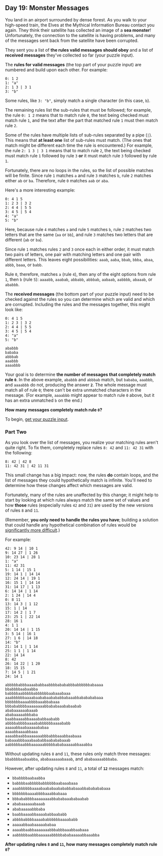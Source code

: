 ## Day 19: Monster Messages
You land in an airport surrounded by dense forest.
As you walk to your high-speed train, the Elves at the Mythical Information Bureau contact you again.
They think their satellite has collected an image of a **sea monster**!
Unfortunately, the connection to the satellite is having problems,
and many of the messages sent back from the satellite have been corrupted.

They sent you a list of **the rules valid messages should obey**
and a list of **received messages** they've collected so far (your puzzle input).

The **rules for valid messages** (the top part of your puzzle input) are numbered and build upon each other.
For example:
```
0: 1 2
1: "a"
2: 1 3 | 3 1
3: "b"
```
Some rules, like `3: "b"`, simply match a single character (in this case, `b`).

The remaining rules list the sub-rules that must be followed;
for example, the rule `0: 1 2` means that to match rule `0`,
the text being checked must match rule `1`,
and the text after the part that matched rule `1` must then match rule `2`.

Some of the rules have multiple lists of sub-rules separated by a pipe (`|`).
This means that **at least one** list of sub-rules must match.
(The ones that match might be different each time the rule is encountered.)
For example, the rule `2: 1 3 | 3 1` means that to match rule `2`,
the text being checked must match rule `1` followed by rule `3`
**or** it must match rule `3` followed by rule `1`.

Fortunately, there are no loops in the rules, so the list of possible matches will be finite.
Since rule `1` matches `a` and rule `3` matches `b`, rule `2` matches either `ab` or `ba`.
Therefore, rule `0` matches `aab` or `aba`.

Here's a more interesting example:
```
0: 4 1 5
1: 2 3 | 3 2
2: 4 4 | 5 5
3: 4 5 | 5 4
4: "a"
5: "b"
```
Here, because rule `4` matches `a` and rule `5` matches `b`,
rule `2` matches two letters that are the same (`aa` or `bb`),
and rule `3` matches two letters that are different (`ab` or `ba`).

Since rule `1` matches rules `2` and `3` once each in either order, it must match two pairs of letters,
one pair with matching letters and one pair with different letters.
This leaves eight possibilities: `aaab`, `aaba`, `bbab`, `bbba`, `abaa`, `abbb`, `baaa`, or `babb`.

Rule `0`, therefore, matches `a` (rule `4`),
then any of the eight options from rule `1`, then `b` (rule `5`):
`aaaabb`, `aaabab`, `abbabb`, `abbbab`, `aabaab`, `aabbbb`, `abaaab`, or `ababbb`.

The **received messages** (the bottom part of your puzzle input) need to be checked against the rules
so you can determine which are valid and which are corrupted.
Including the rules and the messages together, this might look like:
```
0: 4 1 5
1: 2 3 | 3 2
2: 4 4 | 5 5
3: 4 5 | 5 4
4: "a"
5: "b"

ababbb
bababa
abbbab
aaabbb
aaaabbb
```
Your goal is to determine **the number of messages that completely match rule `0`**.
In the above example, `ababbb` and `abbbab` match,
but `bababa`, `aaabbb`, and `aaaabbb` do not, producing the answer **`2`**.
The whole message must match all of rule `0`; there can't be extra unmatched characters in the message.
(For example, `aaaabbb` might appear to match rule `0` above, but it has an extra unmatched `b` on the end.)

**How many messages completely match rule `0`?**

To begin, [get your puzzle input][1].


### Part Two
As you look over the list of messages, you realize your matching rules aren't quite right.
To fix them, completely replace rules `8: 42` and `11: 42 31` with the following:
```
8: 42 | 42 8
11: 42 31 | 42 11 31
```
This small change has a big impact:
now, the rules **do** contain loops, and the list of messages they could hypothetically match is infinite.
You'll need to determine how these changes affect which messages are valid.

Fortunately, many of the rules are unaffected by this change;
it might help to start by looking at which rules always match the same set of values
and how **those** rules (especially rules `42` and `31`) are used by the new versions of rules `8` and `11`.

(Remember, **you only need to handle the rules you have**;
building a solution that could handle any hypothetical combination of rules would be [significantly more difficult][2].)

For example:
```
42: 9 14 | 10 1
9: 14 27 | 1 26
10: 23 14 | 28 1
1: "a"
11: 42 31
5: 1 14 | 15 1
19: 14 1 | 14 14
12: 24 14 | 19 1
16: 15 1 | 14 14
31: 14 17 | 1 13
6: 14 14 | 1 14
2: 1 24 | 14 4
0: 8 11
13: 14 3 | 1 12
15: 1 | 14
17: 14 2 | 1 7
23: 25 1 | 22 14
28: 16 1
4: 1 1
20: 14 14 | 1 15
3: 5 14 | 16 1
27: 1 6 | 14 18
14: "b"
21: 14 1 | 1 14
25: 1 1 | 1 14
22: 14 14
8: 42
26: 14 22 | 1 20
18: 15 15
7: 14 5 | 1 21
24: 14 1

abbbbbabbbaaaababbaabbbbabababbbabbbbbbabaaaa
bbabbbbaabaabba
babbbbaabbbbbabbbbbbaabaaabaaa
aaabbbbbbaaaabaababaabababbabaaabbababababaaa
bbbbbbbaaaabbbbaaabbabaaa
bbbababbbbaaaaaaaabbababaaababaabab
ababaaaaaabaaab
ababaaaaabbbaba
baabbaaaabbaaaababbaababb
abbbbabbbbaaaababbbbbbaaaababb
aaaaabbaabaaaaababaa
aaaabbaaaabbaaa
aaaabbaabbaaaaaaabbbabbbaaabbaabaaa
babaaabbbaaabaababbaabababaaab
aabbbbbaabbbaaaaaabbbbbababaaaaabbaaabba
```
Without updating rules `8` and `11`, these rules only match three messages:
`bbabbbbaabaabba`, `ababaaaaaabaaab`, and `ababaaaaabbbaba`.

However, after updating rules `8` and `11`, a total of **`12`** messages match:
- `bbabbbbaabaabba`
- `babbbbaabbbbbabbbbbbaabaaabaaa`
- `aaabbbbbbaaaabaababaabababbabaaabbababababaaa`
- `bbbbbbbaaaabbbbaaabbabaaa`
- `bbbababbbbaaaaaaaabbababaaababaabab`
- `ababaaaaaabaaab`
- `ababaaaaabbbaba`
- `baabbaaaabbaaaababbaababb`
- `abbbbabbbbaaaababbbbbbaaaababb`
- `aaaaabbaabaaaaababaa`
- `aaaabbaabbaaaaaaabbbabbbaaabbaabaaa`
- `aabbbbbaabbbaaaaaabbbbbababaaaaabbaaabba`

**After updating rules `8` and `11`, how many messages completely match rule `0`?**


[1]: https://adventofcode.com/2020/day/18/input
[2]: https://en.wikipedia.org/wiki/Formal_grammar